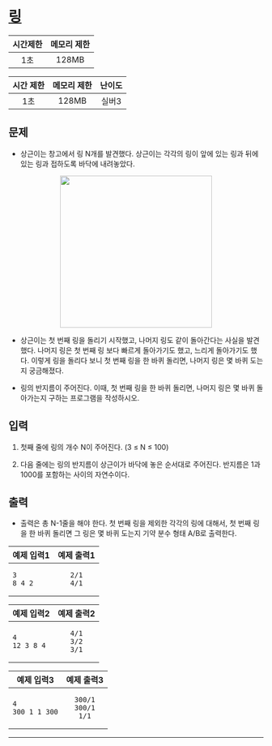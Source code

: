 # [링](https://www.acmicpc.net/problem/3036)

| 시간제한 | 메모리 제한 | 
|:---:|:---:|
| 1초 | 128MB |

|시간 제한|메모리 제한|난이도|
|:-------:|:---------:|:---:|
|1초|128MB|실버3|

## 문제
- 상근이는 창고에서 링 N개를 발견했다. 상근이는 각각의 링이 앞에 있는 링과 뒤에 있는 링과 접하도록 바닥에 내려놓았다.

<p align="center"><img src="https://upload.acmicpc.net/44a0e81a-3870-4e94-8db0-73543fca3aa6/-/preview/" width="300"></p>

* 상근이는 첫 번째 링을 돌리기 시작했고, 나머지 링도 같이 돌아간다는 사실을 발견했다. 나머지 링은 첫 번째 링 보다 빠르게 돌아가기도 했고, 느리게 돌아가기도 했다. 이렇게 링을 돌리다 보니 첫 번째 링을 한 바퀴 돌리면, 나머지 링은 몇 바퀴 도는지 궁금해졌다.

* 링의 반지름이 주어진다. 이때, 첫 번째 링을 한 바퀴 돌리면, 나머지 링은 몇 바퀴 돌아가는지 구하는 프로그램을 작성하시오.

## 입력
1. 첫째 줄에 링의 개수 N이 주어진다. (3 ≤ N ≤ 100)

2. 다음 줄에는 링의 반지름이 상근이가 바닥에 놓은 순서대로 주어진다. 반지름은 1과 1000를 포함하는 사이의 자연수이다.

## 출력
 * 출력은 총 N-1줄을 해야 한다. 첫 번째 링을 제외한 각각의 링에 대해서, 첫 번째 링을 한 바퀴 돌리면 그 링은 몇 바퀴 도는지 기약 분수 형태 A/B로 출력한다.

| 예제 입력1 | 예제 출력1 | 
|---|:---:|
| <pre><code>3<br>8 4 2</code></pre> | <pre><code>2/1<br>4/1</code></pre> |


| 예제 입력2 | 예제 출력2 | 
|---|:---:|
| <pre><code>4<br>12 3 8 4</code></pre> | <pre><code>4/1<br>3/2<br>3/1</code></pre> |

| 예제 입력3 | 예제 출력3 | 
|---|:---:|
| <pre><code>4<br>300 1 1 300</code></pre> | <pre><code>300/1<br>300/1<br>1/1</code></pre> |

--- 
